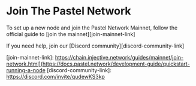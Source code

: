 # Join The Pastel Network

To set up a new node and join the Pastel Network Mainnet, follow the official guide to [join the mainnet][join-mainnet-link]

If you need help, join our [Discord community][discord-community-link]

[join-mainnet-link]: https://chain.injective.network/guides/mainnet/join-network.html](https://docs.pastel.network/development-guide/quickstart-running-a-node
[discord-community-link]: https://discord.com/invite/qudewKS3kp
